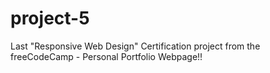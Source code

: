 # project-5
Last "Responsive Web Design" Certification project from the freeCodeCamp - Personal Portfolio Webpage!!
